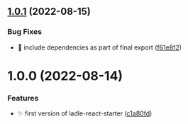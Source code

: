 ## [1.0.1](https://github.com/abhishekbhardwaj/ladle-react-starter/compare/v1.0.0...v1.0.1) (2022-08-15)


### Bug Fixes

* 🐛 include dependencies as part of final export ([f61e8f2](https://github.com/abhishekbhardwaj/ladle-react-starter/commit/f61e8f21e26d352889c0cc75ae1e4da12671b87e))

# 1.0.0 (2022-08-14)


### Features

* ✨ first version of ladle-react-starter ([c1a80fd](https://github.com/abhishekbhardwaj/ladle-react-starter/commit/c1a80fd62e4e7c5a304aefa07bcd592248168cd7))
